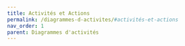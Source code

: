 ```yaml
---
title: Activités et Actions
permalink: /diagrammes-d-activites/#activités-et-actions
nav_order: 1
parent: Diagrammes d'activités
---
```

